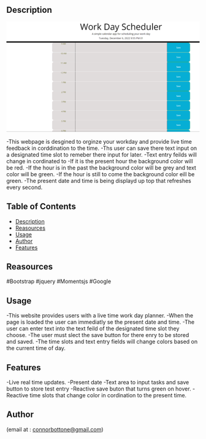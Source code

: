 ## Description
 ![Deployed Webpage](/Capturewe.PNG)
 
-This webpage is desgined to orginze your workday and provide live time feedback in corddination to the time.
-Ths user can save there text input on a designated time slot to remeber there input for later.
-Text entry feilds  will change in cordinated to
  -If it is the present hour the background color will be red.
  -If the hour is in the past the background color will be grey and text color will be green.
  -If the hour is still to come the background color eill be green. 
  -The present date and time is being displayd up top  that refreshes every second.
 
 
 
 
 
## Table of Contents
 
 
 
- [Description](#description)
- [Reasources](#reasouces)
- [Usage](#usage)
- [Author](#author)
- [Features](#features)

 
 ## Reasources
#Bootstrap
#jquery
#Momentsjs
#Google

 
## Usage
-This website provides users with a live time work day planner.
-When the page is loaded the user can immediatly se the present date and time.
-The user can enter text into the text feild of the designated time slot they choose.
-The user must slect the save button for there enry to be stored and saved.
-The time slots and text entry fields will change colors based on the current time of day.


 
 
 
 
## Features
 -Live real time updates.
 -Present date
 -Text area to input tasks and save button to store test entry
 -Reactive save buton that turns green on hover.
 -Reactive time slots that change color in cordination to the present time.

## Author
(email at : connorbottone@gmail.com)
